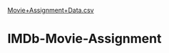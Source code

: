 [Movie+Assignment+Data.csv](https://github.com/shubhdeepsingh8/IMDb-Movie-Assignment/files/7148085/Movie%2BAssignment%2BData.csv)
# IMDb-Movie-Assignment
